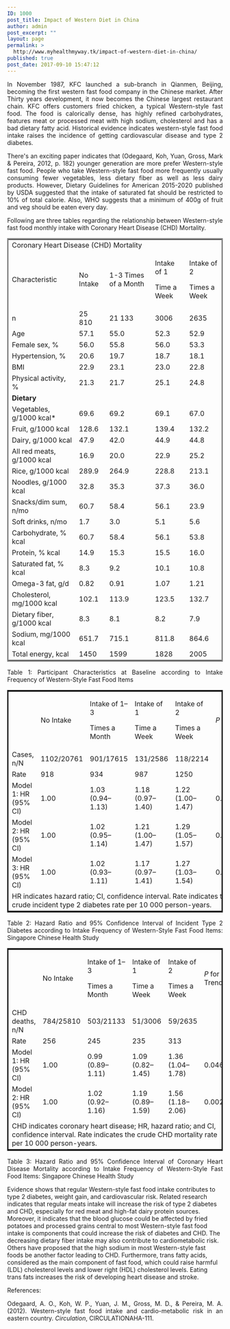 ```yaml
---
ID: 1000
post_title: Impact of Western Diet in China
author: admin
post_excerpt: ""
layout: page
permalink: >
  http://www.myhealthmyway.tk/impact-of-western-diet-in-china/
published: true
post_date: 2017-09-10 15:47:12
---
```

<div id="pl-1000"  class="panel-layout" ><div id="pg-1000-0"  class="panel-grid panel-no-style"  data-style="{&quot;background_display&quot;:&quot;tile&quot;,&quot;cell_alignment&quot;:&quot;flex-start&quot;}" ><div id="pgc-1000-0-0"  class="panel-grid-cell"  data-weight="1" ><div id="panel-1000-0-0-0" class="so-panel widget widget_sow-editor panel-first-child panel-last-child" data-index="0" data-style="{&quot;padding&quot;:&quot;10px 10px 10px 10px&quot;,&quot;background_display&quot;:&quot;tile&quot;}" ><div class="panel-widget-style panel-widget-style-for-1000-0-0-0" ><div class="so-widget-sow-editor so-widget-sow-editor-base">
<div class="siteorigin-widget-tinymce textwidget">
	<p style="text-align: justify;">In November 1987, KFC launched a sub-branch in Qianmen, Beijing, becoming the first western fast food company in the Chinese market. After Thirty years development, it now becomes the Chinese largest restaurant chain. KFC offers customers fried chicken, a typical Western-style fast food. The food is calorically dense, has highly refined carbohydrates, features meat or processed meat with high sodium, cholesterol and has a bad dietary fatty acid. Historical evidence indicates western-style fast food intake raises the incidence of getting cardiovascular disease and type 2 diabetes.</p>
<p style="text-align: justify;">There's an exciting paper indicates that (Odegaard, Koh, Yuan, Gross, Mark &amp; Pereira, 2012, p. 182) younger generation are more prefer Western-style fast food. People who take Western-style fast food more frequently usually consuming fewer vegetables, less dietary fiber as well as less dairy products. However, Dietary Guidelines for American 2015-2020 published by USDA suggested that the intake of saturated fat should be restricted to 10% of total calorie. Also, WHO suggests that a minimum of 400g of fruit and veg should be eaten every day.</p>
<p style="text-align: justify;">Following are three tables regarding the relationship between Western-style fast food monthly intake with Coronary Heart Disease (CHD) Mortality.</p>
<table class=" alignleft" style="border-style: solid;">
<tbody>
<tr>
<td colspan="5">Coronary Heart Disease (CHD) Mortality</td>
</tr>
<tr>
<td>Characteristic</td>
<td>No Intake</td>
<td>1-3 Times of a Month</td>
<td>
<p>Intake of 1</p>
<p>Time a Week</p>
</td>
<td>
<p>Intake of 2</p>
<p>Times a Week</p>
</td>
</tr>
<tr>
<td>n</td>
<td>25 810</td>
<td>21 133</td>
<td>3006</td>
<td>2635</td>
</tr>
<tr>
<td>Age</td>
<td>57.1</td>
<td>55.0</td>
<td>52.3</td>
<td>52.9</td>
</tr>
<tr>
<td>Female sex, %</td>
<td>56.0</td>
<td>55.8</td>
<td>56.0</td>
<td>53.3</td>
</tr>
<tr>
<td>Hypertension, %</td>
<td>20.6</td>
<td>19.7</td>
<td>18.7</td>
<td>18.1</td>
</tr>
<tr>
<td>BMI</td>
<td>22.9</td>
<td>23.1</td>
<td>23.0</td>
<td>22.8</td>
</tr>
<tr>
<td>Physical activity, %</td>
<td>21.3</td>
<td>21.7</td>
<td>25.1</td>
<td>24.8</td>
</tr>
<tr>
<td><b>Dietary</b></td>
<td> </td>
<td> </td>
<td> </td>
<td> </td>
</tr>
<tr>
<td>Vegetables, g/1000 kcal*</td>
<td>69.6</td>
<td>69.2</td>
<td>69.1</td>
<td>67.0</td>
</tr>
<tr>
<td>Fruit, g/1000 kcal</td>
<td>128.6</td>
<td>132.1</td>
<td>139.4</td>
<td>132.2</td>
</tr>
<tr>
<td>Dairy, g/1000 kcal</td>
<td>47.9</td>
<td>42.0</td>
<td>44.9</td>
<td>44.8</td>
</tr>
<tr>
<td>All red meats, g/1000 kcal</td>
<td>16.9</td>
<td>20.0</td>
<td>22.9</td>
<td>25.2</td>
</tr>
<tr>
<td>Rice, g/1000 kcal</td>
<td>289.9</td>
<td>264.9</td>
<td>228.8</td>
<td>213.1</td>
</tr>
<tr>
<td>Noodles, g/1000 kcal</td>
<td>32.8</td>
<td>35.3</td>
<td>37.3</td>
<td>36.0</td>
</tr>
<tr>
<td>Snacks/dim sum, n/mo</td>
<td>60.7</td>
<td>58.4</td>
<td>56.1</td>
<td>23.9</td>
</tr>
<tr>
<td>Soft drinks, n/mo</td>
<td>1.7</td>
<td>3.0</td>
<td>5.1</td>
<td>5.6</td>
</tr>
<tr>
<td>Carbohydrate, % kcal</td>
<td>60.7</td>
<td>58.4</td>
<td>56.1</td>
<td>53.8</td>
</tr>
<tr>
<td>Protein, % kcal</td>
<td>14.9</td>
<td>15.3</td>
<td>15.5</td>
<td>16.0</td>
</tr>
<tr>
<td>Saturated fat, % kcal</td>
<td>8.3</td>
<td>9.2</td>
<td>10.1</td>
<td>10.8</td>
</tr>
<tr>
<td>Omega-3 fat, g/d</td>
<td>0.82</td>
<td>0.91</td>
<td>1.07</td>
<td>1.21</td>
</tr>
<tr>
<td>Cholesterol, mg/1000 kcal</td>
<td>102.1</td>
<td>113.9</td>
<td>123.5</td>
<td>132.7</td>
</tr>
<tr>
<td>Dietary fiber, g/1000 kcal</td>
<td>8.3</td>
<td>8.1</td>
<td>8.2</td>
<td>7.9</td>
</tr>
<tr>
<td>Sodium, mg/1000 kcal</td>
<td>651.7</td>
<td>715.1</td>
<td>811.8</td>
<td>864.6</td>
</tr>
<tr>
<td>Total energy, kcal</td>
<td>1450</td>
<td>1599</td>
<td>1828</td>
<td>2005</td>
</tr>
</tbody>
</table>
<p style="text-align: justify;">Table 1: Participant Characteristics at Baseline according to Intake Frequency of Western-Style Fast Food Items</p>
<table style="border: solid;">
<tbody>
<tr>
<td> </td>
<td>No Intake</td>
<td>
<p>Intake of 1–3</p>
<p>Times a Month</p>
</td>
<td>
<p>Intake of 1</p>
<p>Time a Week</p>
</td>
<td>
<p>Intake of 2</p>
<p>Times a Week</p>
</td>
<td><i>P</i></td>
</tr>
<tr>
<td>Cases, n/N</td>
<td>1102/20761</td>
<td>901/17615</td>
<td>131/2586</td>
<td>118/2214</td>
<td> </td>
</tr>
<tr>
<td>Rate</td>
<td>918</td>
<td>934</td>
<td>987</td>
<td>1250</td>
<td> </td>
</tr>
<tr>
<td>Model 1: HR (95% CI)</td>
<td>1.00</td>
<td>1.03 (0.94–1.13)</td>
<td>1.18 (0.97–1.40)</td>
<td>1.22 (1.00–1.47)</td>
<td>0.019</td>
</tr>
<tr>
<td>Model 2: HR (95% CI)</td>
<td>1.00</td>
<td>1.02 (0.95–1.14)</td>
<td>1.21 (1.00–1.47)</td>
<td>1.29 (1.05–1.57)</td>
<td>0.005</td>
</tr>
<tr>
<td>Model 3: HR (95% CI)</td>
<td>1.00</td>
<td>1.02 (0.93–1.11)</td>
<td>1.17 (0.97–1.41)</td>
<td>1.27 (1.03–1.54)</td>
<td>0.016</td>
</tr>
<tr>
<td colspan="6">HR indicates hazard ratio; CI, confidence interval. Rate indicates the crude incident type 2 diabetes rate per 10 000 person-years.</td>
</tr>
</tbody>
</table>
<p style="text-align: justify;">Table 2: Hazard Ratio and 95% Confidence Interval of Incident Type 2 Diabetes according to Intake Frequency of Western-Style Fast Food Items: Singapore Chinese Health Study</p>
<table style="border: solid;">
<tbody>
<tr>
<td> </td>
<td>No Intake</td>
<td>
<p>Intake of 1–3</p>
<p>Times a Month</p>
</td>
<td>
<p>Intake of 1</p>
<p>Time a Week</p>
</td>
<td>
<p>Intake of 2</p>
<p>Times a Week</p>
</td>
<td><i>P </i>for Trend</td>
</tr>
<tr>
<td>CHD deaths, n/N</td>
<td>784/25810</td>
<td>503/21133</td>
<td>51/3006</td>
<td>59/2635</td>
<td> </td>
</tr>
<tr>
<td>Rate</td>
<td>256</td>
<td>245</td>
<td>235</td>
<td>313</td>
<td> </td>
</tr>
<tr>
<td>Model 1: HR (95% CI)</td>
<td>1.00</td>
<td>0.99 (0.89–1.11)</td>
<td>1.09 (0.82–1.45)</td>
<td>1.36 (1.04–1.78)</td>
<td>0.046</td>
</tr>
<tr>
<td>Model 2: HR (95% CI)</td>
<td>1.00</td>
<td>1.02 (0.92–1.16)</td>
<td>1.19 (0.89–1.59)</td>
<td>1.56 (1.18–2.06)</td>
<td>0.0026</td>
</tr>
<tr>
<td colspan="6">CHD indicates coronary heart disease; HR, hazard ratio; and CI, confidence interval. Rate indicates the crude CHD mortality rate per 10 000 person-years.</td>
</tr>
</tbody>
</table>
<p style="text-align: justify;">Table 3: Hazard Ratio and 95% Confidence Interval of Coronary Heart Disease Mortality according to Intake Frequency of Western-Style Fast Food Items: Singapore Chinese Health Study</p>
<p style="text-align: left;">Evidence shows that regular Western-style fast food intake contributes to type 2 diabetes, weight gain, and cardiovascular risk. Related research indicates that regular meats intake will increase the risk of type 2 diabetes and CHD, especially for red meat and high-fat dairy protein sources. Moreover, it indicates that the blood glucose could be affected by fried potatoes and processed grains central to most Western-style fast food intake is components that could increase the risk of diabetes and CHD. The decreasing dietary fiber intake may also contribute to cardiometabolic risk. Others have proposed that the high sodium in most Western-style fast foods be another factor leading to CHD. Furthermore, trans fatty acids, considered as the main component of fast food, which could raise harmful (LDL) cholesterol levels and lower right (HDL) cholesterol levels. Eating trans fats increases the risk of developing heart disease and stroke.</p>
<p style="text-align: left;">References:</p>
<p style="text-align: justify;">Odegaard, A. O., Koh, W. P., Yuan, J. M., Gross, M. D., &amp; Pereira, M. A. (2012). Western-style fast food intake and cardio-metabolic risk in an eastern country. <i>Circulation</i>, CIRCULATIONAHA-111.</p></div>
</div></div></div></div></div></div>